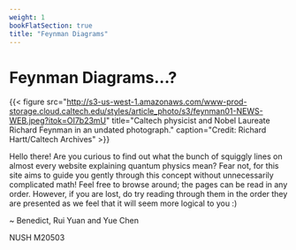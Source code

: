 ```yaml
---
weight: 1
bookFlatSection: true
title: "Feynman Diagrams"
---
```


# Feynman Diagrams...?

{{< figure src="http://s3-us-west-1.amazonaws.com/www-prod-storage.cloud.caltech.edu/styles/article_photo/s3/feynman01-NEWS-WEB.jpeg?itok=OI7b23mU" title="Caltech physicist and Nobel Laureate Richard Feynman in an undated photograph." caption="Credit: Richard Hartt/Caltech Archives" >}}

Hello there! Are you curious to find out what the bunch of squiggly lines on almost every website explaining quantum physics mean? Fear not, for this site aims to guide you gently through this concept without unnecessarily complicated math! Feel free to browse around; the pages can be read in any order. However, if you are lost, do try reading through them in the order they are presented as we feel that it will seem more logical to you :)



~ Benedict, Rui Yuan and Yue Chen

NUSH M20503